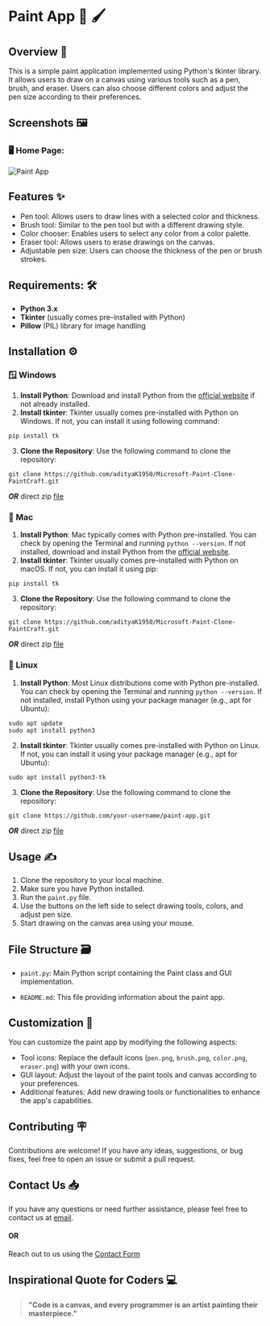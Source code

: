 # Paint App 🎨 🖌️

## Overview 📖

This is a simple paint application implemented using Python's tkinter library. It allows users to draw on a canvas using various tools such as a pen, brush, and eraser. Users can also choose different colors and adjust the pen size according to their preferences.

## Screenshots 🖼️

### 🖥️ Home Page:
![Paint App](https://github.com/adityaK1950/Flappy-Santa-Hand-Game/assets/156563981/c9ccc947-5667-46b1-8ed4-0ea774c60fed)


## Features ✨

- Pen tool: Allows users to draw lines with a selected color and thickness.
- Brush tool: Similar to the pen tool but with a different drawing style.
- Color chooser: Enables users to select any color from a color palette.
- Eraser tool: Allows users to erase drawings on the canvas.
- Adjustable pen size: Users can choose the thickness of the pen or brush strokes.

## Requirements: 🛠️

- **Python 3.x**
- **Tkinter** (usually comes pre-installed with Python)
- **Pillow** (PIL) library for image handling


## Installation ⚙️

### 🪟 Windows 

1. **Install Python**: Download and install Python from the [official website](https://www.python.org/downloads/) if not already installed.
2. **Install tkinter**: Tkinter usually comes pre-installed with Python on Windows. If not, you can install it using following command:
```
pip install tk
```
3. **Clone the Repository**: Use the following command to clone the repository:
```
git clone https://github.com/adityaK1950/Microsoft-Paint-Clone-PaintCraft.git

```
***OR*** direct zip [file]()


### 🍏 Mac

1. **Install Python**: Mac typically comes with Python pre-installed. You can check by opening the Terminal and running `python --version`. If not installed, download and install Python from the [official website](https://www.python.org/downloads/).
2. **Install tkinter**: Tkinter usually comes pre-installed with Python on macOS. If not, you can install it using pip:
```
pip install tk
```
3. **Clone the Repository**: Use the following command to clone the repository:
```
git clone https://github.com/adityaK1950/Microsoft-Paint-Clone-PaintCraft.git
```
***OR*** direct zip [file]()


### 🐧 Linux

1. **Install Python**: Most Linux distributions come with Python pre-installed. You can check by opening the Terminal and running `python --version`. If not installed, install Python using your package manager (e.g., apt for Ubuntu):
```
sudo apt update
sudo apt install python3
```
2. **Install tkinter**: Tkinter usually comes pre-installed with Python on Linux. If not, you can install it using your package manager (e.g., apt for Ubuntu):
```
sudo apt install python3-tk
```
3. **Clone the Repository**: Use the following command to clone the repository:
```
git clone https://github.com/your-username/paint-app.git
```
***OR*** direct zip [file]()


## Usage ✍ 

1. Clone the repository to your local machine.
2. Make sure you have Python installed.
3. Run the `paint.py` file.
4. Use the buttons on the left side to select drawing tools, colors, and adjust pen size.
5. Start drawing on the canvas area using your mouse.

## File Structure 🗃️

- `paint.py`: Main Python script containing the Paint class and GUI implementation.

- `README.md`: This file providing information about the paint app.


## Customization 🔧

You can customize the paint app by modifying the following aspects:

- Tool icons: Replace the default icons (`pen.png`, `brush.png`, `color.png`, `eraser.png`) with your own icons.
- GUI layout: Adjust the layout of the paint tools and canvas according to your preferences.
- Additional features: Add new drawing tools or functionalities to enhance the app's capabilities.

## Contributing 🪧

Contributions are welcome! If you have any ideas, suggestions, or bug fixes, feel free to open an issue or submit a pull request.

## Contact Us 📥

If you have any questions or need further assistance, please feel free to contact us at [email]( adityakakadeoffice@gmail.com).
#### OR
Reach out to us using the [Contact Form](https://forms.gle/cEcJ9uEiz1XVbsuw8)

## Inspirational Quote for Coders 💻
> #### "Code is a canvas, and every programmer is an artist painting their masterpiece."

